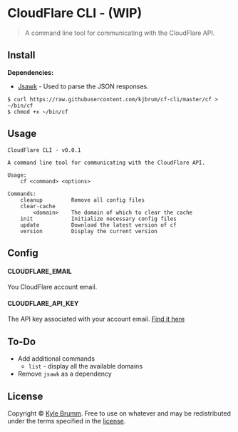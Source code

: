 # CloudFlare CLI - (WIP)

> A command line tool for communicating with the CloudFlare API.


## Install

__Dependencies:__

- [Jsawk](https://github.com/micha/jsawk) - Used to parse the JSON responses.

```
$ curl https://raw.githubusercontent.com/kjbrum/cf-cli/master/cf > ~/bin/cf
$ chmod +x ~/bin/cf
```


## Usage

```
CloudFlare CLI - v0.0.1

A command line tool for communicating with the CloudFlare API.

Usage:
    cf <command> <options>

Commands:
    cleanup         Remove all config files
    clear-cache
        <domain>    The domain of which to clear the cache
    init            Initialize necessary config files
    update          Download the latest version of cf
    version         Display the current version
```


## Config

#### CLOUDFLARE_EMAIL

You CloudFlare account email.

#### CLOUDFLARE_API_KEY

The API key associated with your account email. [Find it here](https://www.cloudflare.com/a/account/my-account)


## To-Do

- Add additional commands
    - `list` - display all the available domains
- Remove `jsawk` as a dependency


## License

Copyright © [Kyle Brumm](http://kylebrumm.com). Free to use on whatever and may be redistributed under the terms specified in the [license](LICENSE.md).

